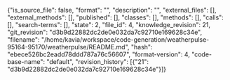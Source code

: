 {"is_source_file": false, "format": "", "description": "", "external_files": [], "external_methods": [], "published": [], "classes": [], "methods": [], "calls": [], "search-terms": [], "state": 2, "file_id": 4, "knowledge_revision": 21, "git_revision": "d3b9d22882dc2de0e032da7c92710e169628c34e", "filename": "/home/kavia/workspace/code-generation/weatherpulse-95164-95170/weatherpulse/README.md", "hash": "ebece526bc2eadd78ddd787a76c56607", "format-version": 4, "code-base-name": "default", "revision_history": [{"21": "d3b9d22882dc2de0e032da7c92710e169628c34e"}]}